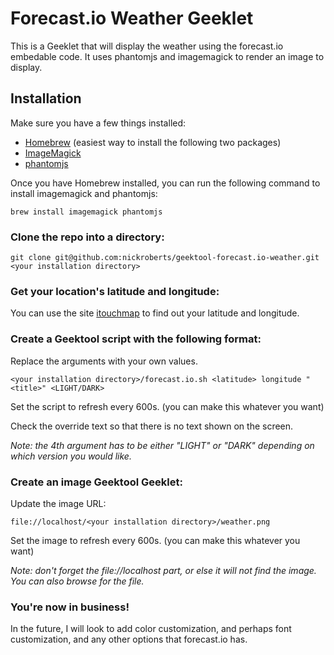 # Forecast.io Weather Geeklet

This is a Geeklet that will display the weather using the forecast.io embedable code. It uses phantomjs and imagemagick to render an image to display.

## Installation

Make sure you have a few things installed:

* [Homebrew](http://brew.sh/) (easiest way to install the following two packages)
* [ImageMagick](http://www.imagemagick.org/)
* [phantomjs](http://phantomjs.org/)

Once you have Homebrew installed, you can run the following command to install imagemagick and phantomjs:

`brew install imagemagick phantomjs`

### Clone the repo into a directory:

`git clone git@github.com:nickroberts/geektool-forecast.io-weather.git <your installation directory>`

### Get your location's latitude and longitude:
You can use the site [itouchmap](http://itouchmap.com/latlong.html) to find out your latitude and longitude.

### Create a Geektool script with the following format:

Replace the arguments with your own values.

`<your installation directory>/forecast.io.sh <latitude> longitude "<title>" <LIGHT/DARK>`

Set the script to refresh every 600s. (you can make this whatever you want)

Check the override text so that there is no text shown on the screen.

*Note: the 4th argument has to be either "LIGHT" or "DARK" depending on which version you would like.*

### Create an image Geektool Geeklet:

Update the image URL:

`file://localhost/<your installation directory>/weather.png`

Set the image to refresh every 600s. (you can make this whatever you want)

*Note: don't forget the file://localhost part, or else it will not find the image. You can also browse for the file.*

### You're now in business!

In the future, I will look to add color customization, and perhaps font customization, and any other options that forecast.io has.